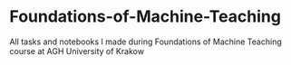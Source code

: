 # Foundations-of-Machine-Teaching
All tasks and notebooks I made during Foundations of Machine Teaching course at AGH University of Krakow
